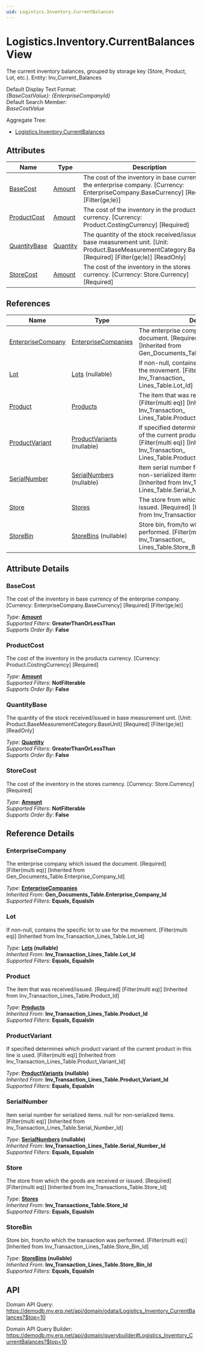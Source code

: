 ```yaml
---
uid: Logistics.Inventory.CurrentBalances
---
```

# Logistics.Inventory.CurrentBalances View

The current inventory balances, grouped by storage key (Store, Product, Lot, etc.). Entity: Inv_Current_Balances

Default Display Text Format:  
_{BaseCostValue}: {EnterpriseCompanyId}_  
Default Search Member:  
_BaseCostValue_  

Aggregate Tree:  
* [Logistics.Inventory.CurrentBalances](Logistics.Inventory.CurrentBalances.md)  

## Attributes

| Name | Type | Description |
| ---- | ---- | --- |
| [BaseCost](Logistics.Inventory.CurrentBalances.md#basecost) | [Amount](../data-types.md#amount) | The cost of the inventory in base currency of the enterprise company. [Currency: EnterpriseCompany.BaseCurrency] [Required] [Filter(ge;le)] 
| [ProductCost](Logistics.Inventory.CurrentBalances.md#productcost) | [Amount](../data-types.md#amount) | The cost of the inventory in the products currency. [Currency: Product.CostingCurrency] [Required] 
| [QuantityBase](Logistics.Inventory.CurrentBalances.md#quantitybase) | [Quantity](../data-types.md#quantity) | The quantity of the stock received/issued in base measurement unit. [Unit: Product.BaseMeasurementCategory.BaseUnit] [Required] [Filter(ge;le)] [ReadOnly] 
| [StoreCost](Logistics.Inventory.CurrentBalances.md#storecost) | [Amount](../data-types.md#amount) | The cost of the inventory in the stores currency. [Currency: Store.Currency] [Required] 

## References

| Name | Type | Description |
| ---- | ---- | --- |
| [EnterpriseCompany](Logistics.Inventory.CurrentBalances.md#enterprisecompany) | [EnterpriseCompanies](General.EnterpriseCompanies.md) | The enterprise company which issued the document. [Required] [Filter(multi eq)] [Inherited from Gen_Documents_Table.Enterprise_Company_Id] |
| [Lot](Logistics.Inventory.CurrentBalances.md#lot) | [Lots](Logistics.Inventory.Lots.md) (nullable) | If non-null, contains the specific lot to use for the movement. [Filter(multi eq)] [Inherited from Inv_Transaction_<br />Lines_Table.Lot_Id] |
| [Product](Logistics.Inventory.CurrentBalances.md#product) | [Products](General.Products.Products.md) | The item that was received/issued. [Required] [Filter(multi eq)] [Inherited from Inv_Transaction_<br />Lines_Table.Product_Id] |
| [ProductVariant](Logistics.Inventory.CurrentBalances.md#productvariant) | [ProductVariants](General.ProductVariants.md) (nullable) | If specified determines which product variant of the current product in this line is used. [Filter(multi eq)] [Inherited from Inv_Transaction_<br />Lines_Table.Product_Variant_Id] |
| [SerialNumber](Logistics.Inventory.CurrentBalances.md#serialnumber) | [SerialNumbers](Logistics.Inventory.SerialNumbers.md) (nullable) | Item serial number for serialized items. null for non-serialized items. [Filter(multi eq)] [Inherited from Inv_Transaction_<br />Lines_Table.Serial_Number_Id] |
| [Store](Logistics.Inventory.CurrentBalances.md#store) | [Stores](Logistics.Inventory.Stores.md) | The store from which the goods are received or issued. [Required] [Filter(multi eq)] [Inherited from Inv_Transactions_Table.Store_Id] |
| [StoreBin](Logistics.Inventory.CurrentBalances.md#storebin) | [StoreBins](Logistics.Inventory.StoreBins.md) (nullable) | Store bin, from/to which the transaction was performed. [Filter(multi eq)] [Inherited from Inv_Transaction_<br />Lines_Table.Store_Bin_Id] |


## Attribute Details

### BaseCost

The cost of the inventory in base currency of the enterprise company. [Currency: EnterpriseCompany.BaseCurrency] [Required] [Filter(ge;le)]

_Type_: **[Amount](../data-types.md#amount)**  
_Supported Filters_: **GreaterThanOrLessThan**  
_Supports Order By_: **False**  

### ProductCost

The cost of the inventory in the products currency. [Currency: Product.CostingCurrency] [Required]

_Type_: **[Amount](../data-types.md#amount)**  
_Supported Filters_: **NotFilterable**  
_Supports Order By_: **False**  

### QuantityBase

The quantity of the stock received/issued in base measurement unit. [Unit: Product.BaseMeasurementCategory.BaseUnit] [Required] [Filter(ge;le)] [ReadOnly]

_Type_: **[Quantity](../data-types.md#quantity)**  
_Supported Filters_: **GreaterThanOrLessThan**  
_Supports Order By_: **False**  

### StoreCost

The cost of the inventory in the stores currency. [Currency: Store.Currency] [Required]

_Type_: **[Amount](../data-types.md#amount)**  
_Supported Filters_: **NotFilterable**  
_Supports Order By_: **False**  


## Reference Details

### EnterpriseCompany

The enterprise company which issued the document. [Required] [Filter(multi eq)] [Inherited from Gen_Documents_Table.Enterprise_Company_Id]

_Type_: **[EnterpriseCompanies](General.EnterpriseCompanies.md)**  
_Inherited From_: **Gen_Documents_Table.Enterprise_Company_Id**  
_Supported Filters_: **Equals, EqualsIn**  

### Lot

If non-null, contains the specific lot to use for the movement. [Filter(multi eq)] [Inherited from Inv_Transaction_Lines_Table.Lot_Id]

_Type_: **[Lots](Logistics.Inventory.Lots.md) (nullable)**  
_Inherited From_: **Inv_Transaction_Lines_Table.Lot_Id**  
_Supported Filters_: **Equals, EqualsIn**  

### Product

The item that was received/issued. [Required] [Filter(multi eq)] [Inherited from Inv_Transaction_Lines_Table.Product_Id]

_Type_: **[Products](General.Products.Products.md)**  
_Inherited From_: **Inv_Transaction_Lines_Table.Product_Id**  
_Supported Filters_: **Equals, EqualsIn**  

### ProductVariant

If specified determines which product variant of the current product in this line is used. [Filter(multi eq)] [Inherited from Inv_Transaction_Lines_Table.Product_Variant_Id]

_Type_: **[ProductVariants](General.ProductVariants.md) (nullable)**  
_Inherited From_: **Inv_Transaction_Lines_Table.Product_Variant_Id**  
_Supported Filters_: **Equals, EqualsIn**  

### SerialNumber

Item serial number for serialized items. null for non-serialized items. [Filter(multi eq)] [Inherited from Inv_Transaction_Lines_Table.Serial_Number_Id]

_Type_: **[SerialNumbers](Logistics.Inventory.SerialNumbers.md) (nullable)**  
_Inherited From_: **Inv_Transaction_Lines_Table.Serial_Number_Id**  
_Supported Filters_: **Equals, EqualsIn**  

### Store

The store from which the goods are received or issued. [Required] [Filter(multi eq)] [Inherited from Inv_Transactions_Table.Store_Id]

_Type_: **[Stores](Logistics.Inventory.Stores.md)**  
_Inherited From_: **Inv_Transactions_Table.Store_Id**  
_Supported Filters_: **Equals, EqualsIn**  

### StoreBin

Store bin, from/to which the transaction was performed. [Filter(multi eq)] [Inherited from Inv_Transaction_Lines_Table.Store_Bin_Id]

_Type_: **[StoreBins](Logistics.Inventory.StoreBins.md) (nullable)**  
_Inherited From_: **Inv_Transaction_Lines_Table.Store_Bin_Id**  
_Supported Filters_: **Equals, EqualsIn**  


## API

Domain API Query:
<https://demodb.my.erp.net/api/domain/odata/Logistics_Inventory_CurrentBalances?$top=10>

Domain API Query Builder:
<https://demodb.my.erp.net/api/domain/querybuilder#Logistics_Inventory_CurrentBalances?$top=10>

